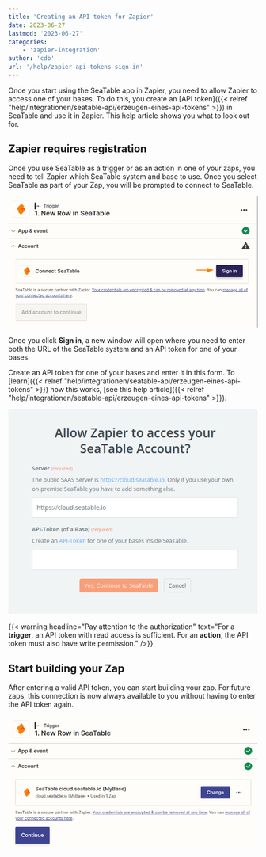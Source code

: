 ```yaml
---
title: 'Creating an API token for Zapier'
date: 2023-06-27
lastmod: '2023-06-27'
categories:
    - 'zapier-integration'
author: 'cdb'
url: '/help/zapier-api-tokens-sign-in'
---
```


Once you start using the SeaTable app in Zapier, you need to allow Zapier to access one of your bases. To do this, you create an [API token]({{< relref "help/integrationen/seatable-api/erzeugen-eines-api-tokens" >}}) in SeaTable and use it in Zapier. This help article shows you what to look out for.

## Zapier requires registration

Once you use SeaTable as a trigger or as an action in one of your zaps, you need to tell Zapier which SeaTable system and base to use. Once you select SeaTable as part of your Zap, you will be prompted to connect to SeaTable.

![Zapier requires an API token of one of your bases.](images/zapier-sign-in.png)

Once you click **Sign in**, a new window will open where you need to enter both the URL of the SeaTable system and an API token for one of your bases.

Create an API token for one of your bases and enter it in this form. To [learn]({{< relref "help/integrationen/seatable-api/erzeugen-eines-api-tokens" >}}) how this works, [see this help article]({{< relref "help/integrationen/seatable-api/erzeugen-eines-api-tokens" >}}).

![Enter your API token and confirm.](images/zapier-authenticate-app.png)

{{< warning headline="Pay attention to the authorization" text="For a **trigger**, an API token with read access is sufficient. For an **action**, the API token must also have write permission." />}}

## Start building your Zap

After entering a valid API token, you can start building your zap. For future zaps, this connection is now always available to you without having to enter the API token again.

![After authentication you can start building your zap.](images/zapier-start-build-your-zap.png)

